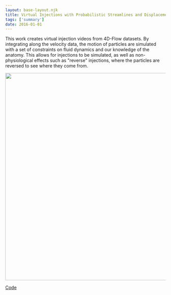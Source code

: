 ```yaml
---
layout: base-layout.njk 
title: Virtual Injections with Probabilistic Streamlines and Displacement Corrections
tags: ['summary']
date: 2016-01-01
---
```

This work creates virtual injection videos from 4D-Flow datasets.  By integrating along the velocity data, the motion of particles are simulated with a set of constraints on fluid dynamics and our knowledge of the anatomy.  This allows for injections to be simulated, as well as non-physiological effects such as "reverse" injections, where the particles are reversed to see where they come from.

<img src = "/images/injection.gif" width="650px"/>

[Code](https://github.com/gsroberts1/Virtual-Injection)
